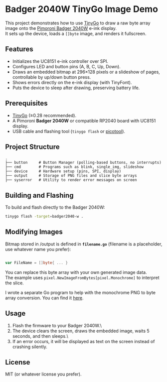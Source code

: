 # Badger 2040W TinyGo Image Demo

This project demonstrates how to use [TinyGo](https://tinygo.org/) to
draw a raw byte array image onto the [Pimoroni Badger
2040W](https://shop.pimoroni.com/products/badger-2040) e-ink display.\
It sets up the device, loads a `[]byte` image, and renders it
fullscreen.

## Features

-   Initializes the UC8151 e-ink controller over SPI.
-   Configures LED and button pins (A, B, C, Up, Down).
-   Draws an embedded bitmap at 296×128 pixels or a slideshow of pages, controllable by up/down button press.
-   Shows errors directly on the e-ink display (with TinyFont).
-   Puts the device to sleep after drawing, preserving battery life.

## Prerequisites

-   [TinyGo](https://tinygo.org/) (≥0.28 recommended).
-   A Pimoroni **Badger 2040W** or compatible RP2040 board with UC8151
    display.
-   USB cable and flashing tool (`tinygo flash` or
    [picotool](https://github.com/raspberrypi/picotool)).

## Project Structure

    .
    ├── button     # Button Manager (polling-based buttons, no interrupts)
    ├── cmd        # Programs such as blink, single_img, slideshow
    ├── device     # Hardware setup (pins, SPI, display)
    ├── output     # Storage of PNG files and slice byte arrays
    ├── syserror   # Utility to render error messages on screen

## Building and Flashing

To build and flash directly to the Badger 2040W:

``` bash
tinygo flash -target=badger2040-w .
```

## Modifying Images

Bitmap stored in /output is defined in **`filename.go`** (filename is a placeholder, use whatever name you prefer):

``` go

var FileName = []byte{ ... }
```

You can replace this byte array with your own generated image data.\
The example uses `pixel.NewImageFromBytes[pixel.Monochrome]` to
interpret the slice.

I wrote a separate Go program to help with the monochrome PNG to byte array conversion. You can find it [here](https://github.com/eithansmith/image2bytes).  

## Usage

1.  Flash the firmware to your Badger 2040W.\
2.  The device clears the screen, draws the embedded image, waits 5
    seconds, and then sleeps.\
3.  If an error occurs, it will be displayed as text on the screen
    instead of crashing silently.

## License

MIT (or whatever license you prefer).
